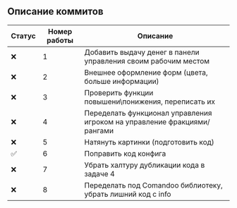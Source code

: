 ## Описание коммитов
| Статус | Номер работы | Описание                                                                 |
|--------|--------------|--------------------------------------------------------------------------|
| ❌      | 1	           | Добавить выдачу денег в панели управления своим рабочим местом           |
| ❌      | 2            | Внешнее оформление форм (цвета, больше информации)                       |
| ❌      | 3            | Проверить функции повышени\понижения, переписать их                      |
| ❌      | 4	           | Переделать функционал управления игроком на управление фракциями/рангами |
| ❌      | 5	           | Натянуть картинки (подготовить код)                                      |
| ✅      | 6	           | Поправить код конфига                                                    |
| ❌      | 7	           | Убрать халтуру дубликации кода в задаче 4                                | 
| ❌      | 8            | Переделать под Comandoo библиотеку, убрать лишний код с info                                                                         |